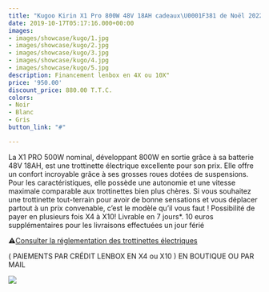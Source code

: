 ```yaml
---
title: "Kugoo Kirin X1 Pro 800W 48V 18AH cadeaux\U0001F381 de Noël 2022 \U0001F384"
date: 2019-10-17T05:17:16.000+00:00
images:
- images/showcase/kugo/1.jpg
- images/showcase/kugo/2.jpg
- images/showcase/kugo/3.jpg
- images/showcase/kugo/4.jpg
- images/showcase/kugo/5.jpg
description: Financement lenbox en 4X ou 10X"
price: '950.00'
discount_price: 880.00 T.T.C.
colors:
- Noir
- Blanc
- Gris
button_link: "#"

---
```

La X1 PRO 500W nominal, développant 800W en sortie grâce à sa batterie 48V 18AH, est une trottinette électrique excellente pour son prix. Elle offre un confort incroyable grâce à ses grosses roues dotées de suspensions. Pour les caractéristiques, elle possède une autonomie et une vitesse maximale comparable aux trottinettes bien plus chères. Si vous souhaitez une trottinette tout-terrain pour avoir de bonne sensations et vous déplacer partout à un prix convenable, c’est le modèle qu’il vous faut !
Possibilité de payer en plusieurs fois X4 à X10!
Livrable en 7 jours*.
10 euros supplémentaires pour les livraisons effectuées un jour férié

⚠️[Consulter la réglementation des trottinettes électriques](https://app.forestry.io/sites/brejmxxqbsbeig/body-media//uploads/reglementation.pdf)

( PAIEMENTS PAR CRÉDIT LENBOX EN X4 ou X10 ) EN BOUTIQUE OU PAR MAIL

![](/uploads/sans-titre-6.png)